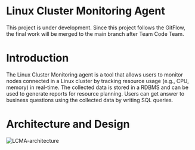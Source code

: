 # Linux Cluster Monitoring Agent
This project is under development. Since this project follows the GitFlow, the final work will be merged to the main branch after Team Code Team.
# Introduction
The Linux Cluster Monitoring agent is a tool that allows users to monitor nodes connected in a Linux cluster by tracking resource usage (e.g., CPU, memory) in real-time. The collected data is stored in a RDBMS and can be used to generate reports for resource planning. Users can get answer to business questions using the collected data by writing SQL queries. 
# Architecture and Design
![LCMA-architecture](./assets/LMCA-architecture.png)
